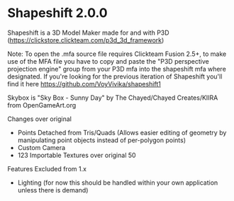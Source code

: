 # Shapeshift 2.0.0
Shapeshift is a 3D Model Maker made for and with P3D (https://clickstore.clickteam.com/p3d_3d_framework)

Note: To open the .mfa source file requires Clickteam Fusion 2.5+, to make use of the MFA file you have to copy and paste the "P3D perspective projection engine" group from your P3D mfa into the shapeshift mfa where designated.
If you're looking for the previous iteration of Shapeshift you'll find it here https://github.com/VoyVivika/shapeshift1

Skybox is "Sky Box - Sunny Day" by The Chayed/Chayed Creates/KIIRA from OpenGameArt.org

Changes over original
- Points Detached from Tris/Quads (Allows easier editing of geometry by manipulating point objects instead of per-polygon points)
- Custom Camera
- 123 Importable Textures over original 50

Features Excluded from 1.x
- Lighting (for now this should be handled within your own application unless there is demand)
